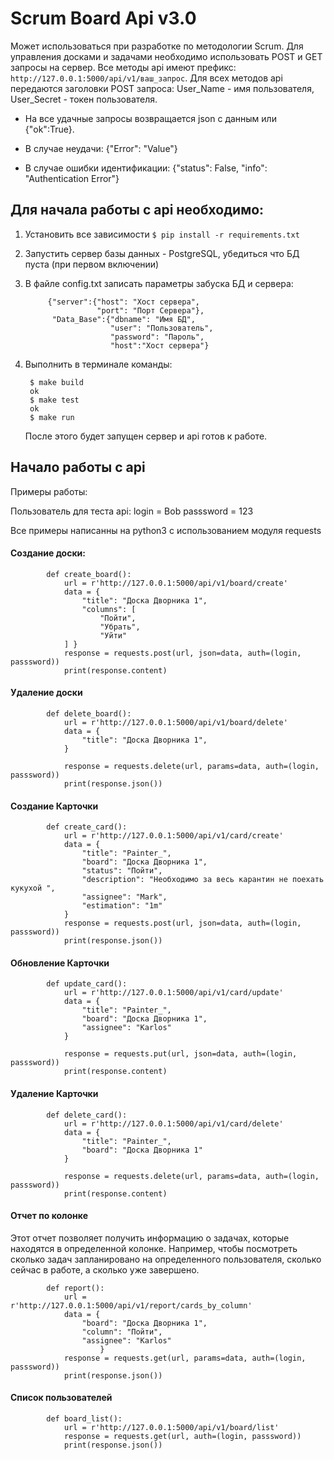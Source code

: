 # Scrum Board Api v3.0

Может использоваться при разработке по методологии Scrum. Для управления досками и задачами необходимо использовать POST и GET запросы на сервер. Все методы api имеют префикс: `http://127.0.0.1:5000/api/v1/ваш_запрос`. 
Для всех методов api передаются заголовки POST запроса: User_Name - имя пользователя, User_Secret - токен пользователя.

* На все удачные запросы возвращается json c данным или {"ok":True}. 

* В случае неудачи: {"Error": "Value"} 
* В случае ошибки идентификации: {"status": False, "info": "Authentication Error"}

## Для начала работы с api необходимо:

1. Установить все зависимости 
`$ pip install -r requirements.txt`
2. Запустить сервер базы данных - PostgreSQL, убедиться что БД пуста (при первом включении)
3. В файле config.txt записать параметры забуска БД и сервера:

		    {"server":{"host": "Хост сервера", 
                       "port": "Порт Сервера"}, 
             "Data_Base":{"dbname": "Имя БД", 
                   	 	  "user": "Пользователь", 
                     	  "password": "Пароль", 
                    	  "host":"Хост сервера"}
4. Выполнить в терминале команды: 

		$ make build
		ok
		$ make test
		ok
		$ make run
	После этого будет запущен сервер и api готов к работе.
	
## Начало работы с api
Примеры работы:

Пользователь для теста api:
login = Bob
passsword = 123

Все примеры написанны на python3 c использованием модуля requests

#### Создание доски:

            def create_board():
                url = r'http://127.0.0.1:5000/api/v1/board/create'
                data = {
                    "title": "Доска Дворника 1",
                    "columns": [
                        "Пойти",
                        "Убрать",
                        "Уйти"
                ] }
                response = requests.post(url, json=data, auth=(login, passsword))
                print(response.content)

#### Удаление доски

            def delete_board():
                url = r'http://127.0.0.1:5000/api/v1/board/delete'
                data = {
                    "title": "Доска Дворника 1",
                }

                response = requests.delete(url, params=data, auth=(login, passsword))
                print(response.json())

#### Создание Карточки

            def create_card():
                url = r'http://127.0.0.1:5000/api/v1/card/create'
                data = {
                    "title": "Painter_",
                    "board": "Доска Дворника 1",
                    "status": "Пойти",
                    "description": "Необходимо за весь карантин не поехать кукухой ",
                    "assignee": "Mark",
                    "estimation": "1m"
                }
                response = requests.post(url, json=data, auth=(login, passsword))
                print(response.json())

#### Обновление Карточки

            def update_card():
                url = r'http://127.0.0.1:5000/api/v1/card/update'
                data = {
                    "title": "Painter_",
                    "board": "Доска Дворника 1",
                    "assignee": "Karlos"
                }

                response = requests.put(url, json=data, auth=(login, passsword))
                print(response.content)

#### Удаление Карточки

            def delete_card():
                url = r'http://127.0.0.1:5000/api/v1/card/delete'
                data = {
                    "title": "Painter_",
                    "board": "Доска Дворника 1"
                }

                response = requests.delete(url, params=data, auth=(login, passsword))
                print(response.content)

#### Отчет по колонке
Этот отчет позволяет получить информацию о задачах, которые находятся в определенной колонке. Например, чтобы посмотреть сколько задач запланировано на определенного пользователя, сколько сейчас в работе, а сколько уже завершено.

            def report():
                url = r'http://127.0.0.1:5000/api/v1/report/cards_by_column'
                data = {
                    "board": "Доска Дворника 1",
                    "column": "Пойти",
                    "assignee": "Karlos"
            		    }
                response = requests.get(url, params=data, auth=(login, passsword))
                print(response.json())

#### Список пользователей
            def board_list():
                url = r'http://127.0.0.1:5000/api/v1/board/list'
                response = requests.get(url, auth=(login, passsword))
                print(response.json())
